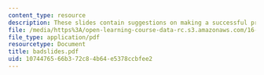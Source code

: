 ```yaml
---
content_type: resource
description: These slides contain suggestions on making a successful presentation.
file: /media/https%3A/open-learning-course-data-rc.s3.amazonaws.com/16-83x-space-systems-engineering-spring-2002-spring-2003/1074476566b372c84b64e5378ccbfee2_badslides.pdf
file_type: application/pdf
resourcetype: Document
title: badslides.pdf
uid: 10744765-66b3-72c8-4b64-e5378ccbfee2
---
```

